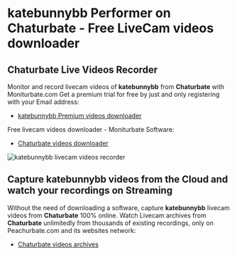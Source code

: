 # katebunnybb Performer on Chaturbate - Free LiveCam videos downloader

## Chaturbate Live Videos Recorder

Monitor and record livecam videos of **katebunnybb** from **Chaturbate** with Moniturbate.com
Get a premium trial for free by just and only registering with your Email address:
* [katebunnybb Premium videos downloader](https://moniturbate.com/request-demo-licence-key.html)

Free livecam videos downloader - Moniturbate Software:
* [Chaturbate videos downloader](https://moniturbate.com/moniturbate-download-software.html)

![katebunnybb livecam videos recorder](https://peachurnet.com/templates/moniturbate-software.png)


## Capture katebunnybb videos from the Cloud and watch your recordings on Streaming

Without the need of downloading a software, capture **katebunnybb** livecam videos from **Chaturbate** 100% online.
Watch Livecam archives from **Chaturbate** unlimitedly from thousands of existing recordings, only on Peachurbate.com and its websites network:
* [Chaturbate videos archives](https://peachurnet.com/)